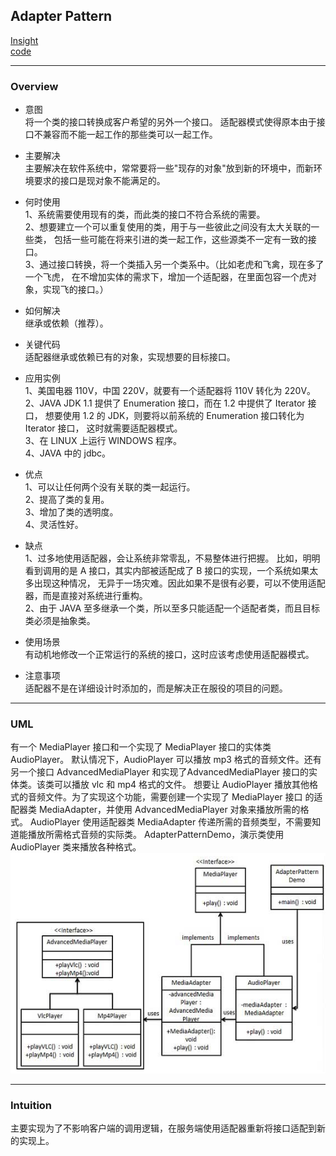 ## Adapter Pattern
[Insight](https://www.runoob.com/design-pattern/adapter-pattern.html)  
[code](../../../Code/CS/DesignPatterns/AdapterPattern.py)

---
### Overview  
* 意图  
将一个类的接口转换成客户希望的另外一个接口。
适配器模式使得原本由于接口不兼容而不能一起工作的那些类可以一起工作。

* 主要解决  
主要解决在软件系统中，常常要将一些"现存的对象"放到新的环境中，而新环境要求的接口是现对象不能满足的。

* 何时使用  
1、系统需要使用现有的类，而此类的接口不符合系统的需要。  
2、想要建立一个可以重复使用的类，用于与一些彼此之间没有太大关联的一些类，
包括一些可能在将来引进的类一起工作，这些源类不一定有一致的接口。  
3、通过接口转换，将一个类插入另一个类系中。（比如老虎和飞禽，现在多了一个飞虎，
在不增加实体的需求下，增加一个适配器，在里面包容一个虎对象，实现飞的接口。）  

* 如何解决  
继承或依赖（推荐）。

* 关键代码  
适配器继承或依赖已有的对象，实现想要的目标接口。

* 应用实例  
1、美国电器 110V，中国 220V，就要有一个适配器将 110V 转化为 220V。  
2、JAVA JDK 1.1 提供了 Enumeration 接口，而在 1.2 中提供了 Iterator 接口，
想要使用 1.2 的 JDK，则要将以前系统的 Enumeration 接口转化为 Iterator 接口，
这时就需要适配器模式。  
3、在 LINUX 上运行 WINDOWS 程序。  
4、JAVA 中的 jdbc。

* 优点  
1、可以让任何两个没有关联的类一起运行。  
2、提高了类的复用。  
3、增加了类的透明度。  
4、灵活性好。

* 缺点  
1、过多地使用适配器，会让系统非常零乱，不易整体进行把握。
比如，明明看到调用的是 A 接口，其实内部被适配成了 B 接口的实现，一个系统如果太多出现这种情况，
无异于一场灾难。因此如果不是很有必要，可以不使用适配器，而是直接对系统进行重构。  
2、由于 JAVA 至多继承一个类，所以至多只能适配一个适配者类，而且目标类必须是抽象类。

* 使用场景  
有动机地修改一个正常运行的系统的接口，这时应该考虑使用适配器模式。

* 注意事项  
适配器不是在详细设计时添加的，而是解决正在服役的项目的问题。

---
### UML  
有一个 MediaPlayer 接口和一个实现了 MediaPlayer 接口的实体类 AudioPlayer。
默认情况下，AudioPlayer 可以播放 mp3 格式的音频文件。还有另一个接口 AdvancedMediaPlayer 
和实现了AdvancedMediaPlayer 接口的实体类。该类可以播放 vlc 和 mp4 格式的文件。
想要让 AudioPlayer 播放其他格式的音频文件。为了实现这个功能，需要创建一个实现了 MediaPlayer 接口
的适配器类 MediaAdapter，并使用 AdvancedMediaPlayer 对象来播放所需的格式。
AudioPlayer 使用适配器类 MediaAdapter 传递所需的音频类型，不需要知道能播放所需格式音频的实际类。
AdapterPatternDemo，演示类使用 AudioPlayer 类来播放各种格式。  
![](src/UML_0.PNG)  

---
### Intuition  
主要实现为了不影响客户端的调用逻辑，在服务端使用适配器重新将接口适配到新的实现上。